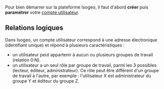 Pour bien démarrer sur la plateforme Isogeo, il faut d&apos;abord **créer** puis **paramétrer** votre [compte utilisateur](https://app.isogeo.com/settings/account).

## Relations logiques

Dans Isogeo, un compte utilisateur correspond à une adresse électronique (identifiant unique) et répond à plusieurs caractéristiques :

* un utilisateur peut appartenir à aucun ou plusieurs groupes de travail (relation 0:N).
* un utilisateur a un seul rôle par groupe de travail, parmi les 3 possibles (lecteur, éditeur, administrateur). Ce rôle peut être différent d&apos;un groupe de travail à l&apos;autre, par exemple : l&apos;utilisateur X est administrateur du groupe Y et éditeur du groupe Z.
